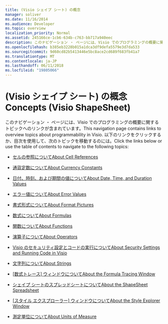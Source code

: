 ```yaml
---
title: (Visio シェイプ シート) の概念
manager: soliver
ms.date: 11/16/2014
ms.audience: Developer
ms.topic: overview
localization_priority: Normal
ms.assetid: 245166ce-1cb6-634b-c763-bb717a940eec
description: このナビゲーション ・ ページには、Visio でのプログラミングの概要に関するトピックへのリンクが含まれています。 以下のリンクをクリックするか、目次を使用して、次のトピックを移動するのには。
ms.openlocfilehash: b385eb3228b015a1dca3df9defa5579e3d7da533
ms.sourcegitcommit: 9d60cd82b5413446e5bc8ace2cd689f683fb41a7
ms.translationtype: MT
ms.contentlocale: ja-JP
ms.lasthandoff: 06/11/2018
ms.locfileid: "19805066"
---
```

# <a name="concepts-visio-shapesheet"></a><span data-ttu-id="1bfc1-104">(Visio シェイプ シート) の概念</span><span class="sxs-lookup"><span data-stu-id="1bfc1-104">Concepts (Visio ShapeSheet)</span></span>

<span data-ttu-id="1bfc1-105">このナビゲーション ・ ページには、Visio でのプログラミングの概要に関するトピックへのリンクが含まれています。</span><span class="sxs-lookup"><span data-stu-id="1bfc1-105">This navigation page contains links to overview topics about programmability in Visio.</span></span> <span data-ttu-id="1bfc1-106">以下のリンクをクリックするか、目次を使用して、次のトピックを移動するのには。</span><span class="sxs-lookup"><span data-stu-id="1bfc1-106">Click the links below or use the table of contents to navigate to the following topics:</span></span>
  
- [<span data-ttu-id="1bfc1-107">セルの参照について</span><span class="sxs-lookup"><span data-stu-id="1bfc1-107">About Cell References</span></span>](about-cell-references.md)
    
- [<span data-ttu-id="1bfc1-108">通貨定数について</span><span class="sxs-lookup"><span data-stu-id="1bfc1-108">About Currency Constants</span></span>](about-currency-constants.md)
    
- [<span data-ttu-id="1bfc1-109">日付、時刻、および期間の値について</span><span class="sxs-lookup"><span data-stu-id="1bfc1-109">About Date, Time, and Duration Values</span></span>](about-date-time-and-duration-values.md)
    
- [<span data-ttu-id="1bfc1-110">エラー値について</span><span class="sxs-lookup"><span data-stu-id="1bfc1-110">About Error Values</span></span>](about-error-values.md)
    
- [<span data-ttu-id="1bfc1-111">書式形式について</span><span class="sxs-lookup"><span data-stu-id="1bfc1-111">About Format Pictures</span></span>](about-format-pictures.md)
    
- [<span data-ttu-id="1bfc1-112">数式について</span><span class="sxs-lookup"><span data-stu-id="1bfc1-112">About Formulas</span></span>](about-formulas.md)
    
- [<span data-ttu-id="1bfc1-113">関数について</span><span class="sxs-lookup"><span data-stu-id="1bfc1-113">About Functions</span></span>](about-functions.md)
    
- [<span data-ttu-id="1bfc1-114">演算子について</span><span class="sxs-lookup"><span data-stu-id="1bfc1-114">About Operators</span></span>](about-operators.md)
    
- [<span data-ttu-id="1bfc1-115">Visio のセキュリティ設定とコードの実行について</span><span class="sxs-lookup"><span data-stu-id="1bfc1-115">About Security Settings and Running Code in Visio</span></span>](about-security-settings-and-running-code-in-visio-shapesheet.md)
    
- [<span data-ttu-id="1bfc1-116">文字列について</span><span class="sxs-lookup"><span data-stu-id="1bfc1-116">About Strings</span></span>](about-strings.md)
    
- <span data-ttu-id="1bfc1-117">[[数式トレース] ウィンドウについて](about-the-formula-tracing-window.md)</span><span class="sxs-lookup"><span data-stu-id="1bfc1-117">[About the Formula Tracing Window](about-the-formula-tracing-window.md)</span></span>
    
- [<span data-ttu-id="1bfc1-118">シェイプ シートのスプレッドシートについて</span><span class="sxs-lookup"><span data-stu-id="1bfc1-118">About the ShapeSheet Spreadsheet</span></span>](about-the-shapesheet-spreadsheet.md)
    
- <span data-ttu-id="1bfc1-119">[[スタイル エクスプローラー] ウィンドウについて](about-the-style-explorer-window.md)</span><span class="sxs-lookup"><span data-stu-id="1bfc1-119">[About the Style Explorer Window](about-the-style-explorer-window.md)</span></span>
    
- [<span data-ttu-id="1bfc1-120">測定単位について</span><span class="sxs-lookup"><span data-stu-id="1bfc1-120">About Units of Measure</span></span>](about-units-of-measure-visio-shapesheet-reference.md)
    

